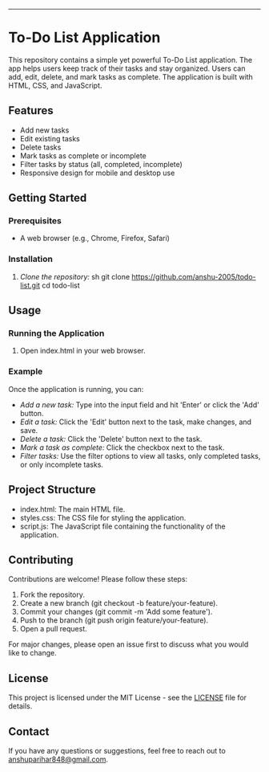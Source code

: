 ---

# To-Do List Application

This repository contains a simple yet powerful To-Do List application. The app helps users keep track of their tasks and stay organized. Users can add, edit, delete, and mark tasks as complete. The application is built with HTML, CSS, and JavaScript.

## Features

- Add new tasks
- Edit existing tasks
- Delete tasks
- Mark tasks as complete or incomplete
- Filter tasks by status (all, completed, incomplete)
- Responsive design for mobile and desktop use

## Getting Started

### Prerequisites

- A web browser (e.g., Chrome, Firefox, Safari)

### Installation

1. *Clone the repository:*
   sh
   git clone https://github.com/anshu-2005/todo-list.git
   cd todo-list
   

## Usage

### Running the Application

1. Open index.html in your web browser.

### Example

Once the application is running, you can:

- *Add a new task:* Type into the input field and hit 'Enter' or click the 'Add' button.
- *Edit a task:* Click the 'Edit' button next to the task, make changes, and save.
- *Delete a task:* Click the 'Delete' button next to the task.
- *Mark a task as complete:* Click the checkbox next to the task.
- *Filter tasks:* Use the filter options to view all tasks, only completed tasks, or only incomplete tasks.

## Project Structure

- index.html: The main HTML file.
- styles.css: The CSS file for styling the application.
- script.js: The JavaScript file containing the functionality of the application.

## Contributing

Contributions are welcome! Please follow these steps:

1. Fork the repository.
2. Create a new branch (git checkout -b feature/your-feature).
3. Commit your changes (git commit -m 'Add some feature').
4. Push to the branch (git push origin feature/your-feature).
5. Open a pull request.

For major changes, please open an issue first to discuss what you would like to change.

## License

This project is licensed under the MIT License - see the [LICENSE](LICENSE) file for details.

## Contact

If you have any questions or suggestions, feel free to reach out to [anshuparihar848@gmail.com](anshuparihar848@gmail.com).
